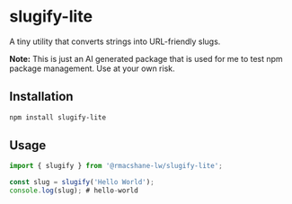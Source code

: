 # slugify-lite

A tiny utility that converts strings into URL-friendly slugs.

**Note:** This is just an AI generated package that is used for me to test npm package management. Use at your own risk.

## Installation

```bash
npm install slugify-lite
```

## Usage

```typescript
import { slugify } from '@rmacshane-lw/slugify-lite';

const slug = slugify('Hello World');
console.log(slug); # hello-world
```